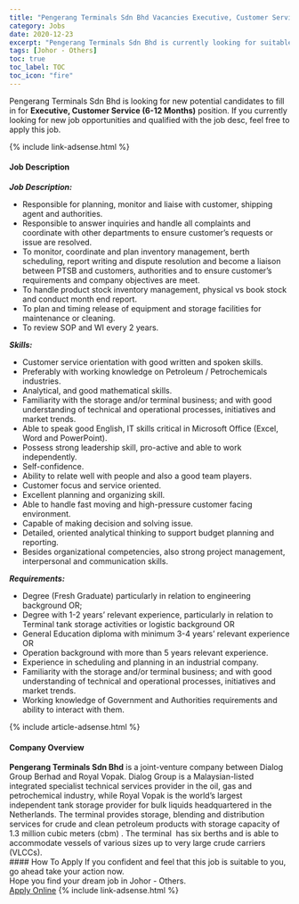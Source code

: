 ```yaml
---
title: "Pengerang Terminals Sdn Bhd Vacancies Executive, Customer Service (6-12 Months)" 
category: Jobs 
date: 2020-12-23 
excerpt: "Pengerang Terminals Sdn Bhd is currently looking for suitable person to fill in the Executive, Customer Service (6-12 Months) which positioned at Johor - Others" 
tags: [Johor - Others] 
toc: true 
toc_label: TOC 
toc_icon: "fire" 
--- 
```


<p>Pengerang Terminals Sdn Bhd is looking for new potential candidates to fill in for <b>Executive, Customer Service (6-12 Months)</b> position. If you currently looking for new job opportunities and qualified with the job desc, feel free to apply this job.
</p>{% include link-adsense.html %} 
<div><div><div><h4>Job Description</h4></div></div><div><div><span><div><p><strong><em>Job Description:</em></strong></p><ul><li>Responsible for planning, monitor and liaise with customer, shipping agent and authorities.</li><li>Responsible to answer inquiries and handle all complaints and coordinate with other departments to ensure customer&#8217;s requests or issue are resolved.</li><li>To monitor, coordinate and plan inventory management, berth scheduling, report writing and dispute resolution and become a liaison between PTSB and customers, authorities and to ensure customer&#8217;s requirements and company objectives are meet.</li><li>To handle product stock inventory management, physical vs book stock and conduct month end report.</li><li>To plan and timing release of equipment and storage facilities for maintenance or cleaning.</li><li>To review SOP and WI every 2 years.</li></ul><p><strong><em>Skills:</em></strong></p><ul><li>Customer service orientation with good written and spoken skills.</li><li>Preferably with working knowledge on Petroleum / Petrochemicals industries.</li><li>Analytical, and good mathematical skills.</li><li>Familiarity with the storage and/or terminal business; and with good understanding of technical and operational processes, initiatives and market trends.</li><li>Able to speak good English, IT skills critical in Microsoft Office (Excel, Word and PowerPoint).</li><li>Possess strong leadership skill, pro-active and able to work independently.</li><li>Self-confidence.</li><li>Ability to relate well with people and also a good team players.</li><li>Customer focus and service oriented.</li><li>Excellent planning and organizing skill.</li><li>Able to handle fast moving and high-pressure customer facing environment.</li><li>Capable of making decision and solving issue.</li><li>Detailed, oriented analytical thinking to support budget planning and reporting.</li><li>Besides organizational competencies, also strong project management, interpersonal and communication skills.</li></ul><p><strong><em>Requirements:</em></strong></p><ul><li>Degree (Fresh Graduate) particularly in relation to engineering background OR;</li><li>Degree with 1-2 years&#8217; relevant experience, particularly in relation to Terminal tank storage activities or logistic background OR</li><li>General Education diploma with minimum 3-4 years&#8217; relevant experience OR</li><li>Operation background with more than 5 years relevant experience.</li><li>Experience in scheduling and planning in an industrial company.</li><li>Familiarity with the storage and/or terminal business; and with good understanding of technical and operational processes, initiatives and market trends.</li><li>Working knowledge of Government and Authorities requirements and ability to interact with them.</li></ul></div></span></div></div></div> 
{% include article-adsense.html %} 
<div><div><div><h4>Company Overview</h4></div></div><div><div><span><div><div>
<div>
<div><strong>Pengerang Terminals Sdn Bhd</strong> is a joint-venture company between Dialog Group Berhad and Royal Vopak. Dialog Group is a Malaysian-listed integrated specialist technical services provider in the oil, gas and petrochemical industry, while Royal Vopak is the world&#8217;s largest independent tank storage provider for bulk liquids headquartered in the Netherlands. The terminal provides storage, blending and distribution services for crude and clean petroleum products with storage capacity of 1.3 million cubic meters (cbm) . The terminal&#160; has six berths and is able to accommodate vessels of various sizes up to very large crude carriers (VLCCs).&#160;</div>
</div>
</div></div></span></div></div></div> 
#### How To Apply 
If you confident and feel that this job is suitable to you, go ahead take your action now. <br/> 
Hope you find your dream job in Johor - Others. <br/> 
<a href="https://www.jobstreet.com.my/en/job/executive-customer-service-6-12-months-4449788?jobId=jobstreet-my-job-4449788&sectionRank=8&token=0~20fa1cdb-e39c-40a8-b7c0-fdfdcd818445&fr=SRP%20View%20In%20New%20Ta" class="btn btn--info" target="_blank" rel="nofollow noopenner">Apply Online</a> 
{% include link-adsense.html %} 
